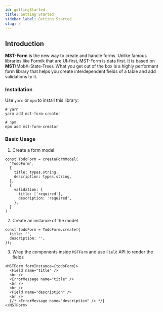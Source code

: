 ```yaml
---
id: gettingStarted
title: Getting Started
sidebar_label: Getting Started
slug: /
---
```


## Introduction

**MST-Form** is the new way to create and handle forms. Unlike famous libraries like Formik that are UI-first, MST-Form is data first. It is based on **MST**(MobX-State-Tree). What you get out of the box is a highly performant form library that helps you create interdependent fields of a table and add validations to it.

### Installation

Use `yarn` or `npm` to install this library:

```
# yarn
yarn add mst-form-creator

# npm
npm add mst-form-creator
```

### Basic Usage

1. Create a form model

```
const TodoForm = createFormModel(
  'TodoForm',
  {
    title: types.string,
    description: types.string,
  },
  {
    validation: {
      title: ['required'],
      description: 'required',
    },
  }
)
```

2. Create an instance of the model

```
const todoForm = TodoForm.create({
  title: '',
  description: '',
});
```

3. Wrap the components inside `MSTForm` and use `Field` API to render the fields

```
<MSTForm formInstance={todoForm}>
  <Field name="title" />
  <br />
  <ErrorMessage name="title" />
  <br />
  <br />
  <Field name="description" />
  <br />
  {/* <ErrorMessage name="description" /> */}
</MSTForm>
```
